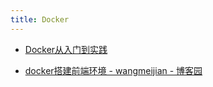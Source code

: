 ```yaml
---
title: Docker
---
```


- [Docker从入门到实践](https://yeasy.gitbook.io/docker_practice/image/pull)

- [docker搭建前端环境 - wangmeijian - 博客园](https://www.cnblogs.com/wangmeijian/p/14279781.html)
